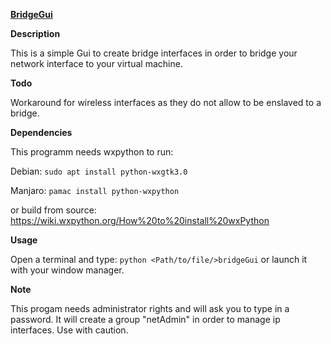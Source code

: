 <ins>**__BridgeGui__**</ins>

**Description**

This is a simple Gui to create bridge interfaces in order to bridge your network interface to your virtual machine.


**Todo**

Workaround for wireless interfaces as they do not allow to be enslaved to a bridge.


**Dependencies**

This programm needs wxpython to run:

Debian:
`sudo apt install python-wxgtk3.0`

Manjaro:
`pamac install python-wxpython`

or build from source:
https://wiki.wxpython.org/How%20to%20install%20wxPython

**Usage**

Open a terminal and type:
`python <Path/to/file/>bridgeGui`
or launch it with your window manager.


**Note**

This progam needs administrator rights and will ask you to type in a password.
It will create a group "netAdmin" in order to manage ip interfaces.
Use with caution.

